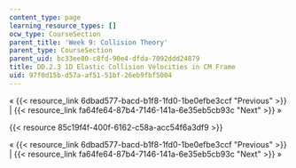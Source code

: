 ```yaml
---
content_type: page
learning_resource_types: []
ocw_type: CourseSection
parent_title: 'Week 9: Collision Theory'
parent_type: CourseSection
parent_uid: bc33ee80-c8fd-90e4-dfda-7092ddd24879
title: DD.2.3 1D Elastic Collision Velocities in CM Frame
uid: 97f0d15b-d57a-af51-51bf-26eb9fbf5004
---
```


« {{< resource_link 6dbad577-bacd-b1f8-1fd0-1be0efbe3ccf "Previous" >}} | {{< resource_link fa64fe64-87b4-7146-141a-6e35eb5cb93c "Next" >}} »

{{< resource 85c19f4f-400f-6162-c58a-acc54f6a3df9 >}}

« {{< resource_link 6dbad577-bacd-b1f8-1fd0-1be0efbe3ccf "Previous" >}} | {{< resource_link fa64fe64-87b4-7146-141a-6e35eb5cb93c "Next" >}} »